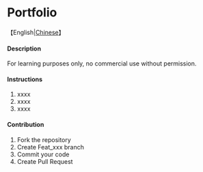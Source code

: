 # Portfolio
【English|[Chinese](./README.md)】
#### Description
For learning purposes only, no commercial use without permission.


#### Instructions

1.  xxxx
2.  xxxx
3.  xxxx

#### Contribution

1.  Fork the repository
2.  Create Feat_xxx branch
3.  Commit your code
4.  Create Pull Request


